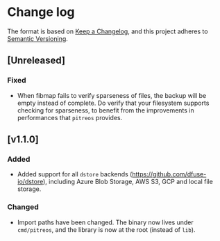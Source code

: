 # Change log

The format is based on [Keep a Changelog](https://keepachangelog.com/en/1.0.0/),
and this project adheres to [Semantic Versioning](https://semver.org/spec/v2.0.0.html).

## [Unreleased]

### Fixed

* When fibmap fails to verify sparseness of files, the backup will be empty instead of complete.  Do verify that your filesystem supports checking for sparseness, to benefit from the improvements in performances that `pitreos` provides.

## [v1.1.0]

### Added

* Added support for all `dstore` backends (https://github.com/dfuse-io/dstore), including Azure Blob Storage, AWS S3, GCP and local file storage.

### Changed

* Import paths have been changed. The binary now lives under `cmd/pitreos`, and the library is now at the root (instead of `lib`).
